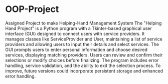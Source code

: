 # OOP-Project
Assigned Project to make Helping-Hand Management System
The "Helping Hand Project" is a Python program with a Tkinter-based graphical user interface (GUI) designed to connect users with service providers. It manages classes like ServiceProvider and User, maintaining a list of service providers and allowing users to input their details and select services. The GUI prompts users to enter personal information and choose desired services, displaying matching providers. Users can review and confirm their selections or modify choices before finalizing. The program includes error handling, service validation, and the ability to exit the selection process. To improve, future versions could incorporate persistent storage and enhanced error handling.
